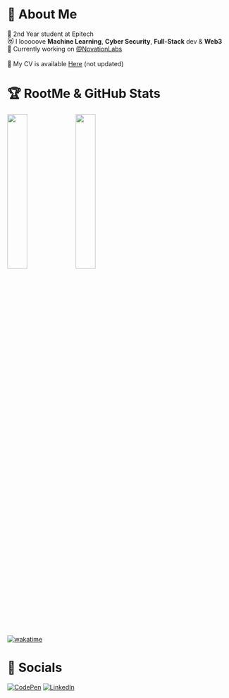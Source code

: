 
# 💫 About Me
🌃 2nd Year student at Epitech<br>
😻 I looooove **Machine Learning**, **Cyber Security**, **Full-Stack** dev & **Web3**<br>
🥴 Currently working on [@NovationLabs](https://github.com/NovationLabs)<br>
<br>
📄 My CV is available [Here](https://github.com/xmarano/xmarano/blob/main/cv_leo-gregori.pdf) (not updated)<br>

# 🏆 RootMe & GitHub Stats
<img src="https://rootme-readme-stats.vercel.app/api?username=leo_gregori" width="30%"/> <img src="https://github-readme-stats.vercel.app/api/top-langs/?username=xmarano&layout=compact&theme=tokyonight" width="30%"/>

[![wakatime](https://wakatime.com/badge/user/c6917d36-80d3-4e6b-886d-a998a8fa25cf.svg)](https://wakatime.com/@c6917d36-80d3-4e6b-886d-a998a8fa25cf)

# 🐉 Socials
[![CodePen](https://img.shields.io/badge/Codepen-000000?style=for-the-badge&logo=codepen&logoColor=white)](https://www.codepen.io/xmarano)
[![LinkedIn](https://img.shields.io/badge/LinkedIn-%230077B5.svg?style=for-the-badge&logo=linkedin&logoColor=white)](https://www.linkedin.com/in/leogregori/)
